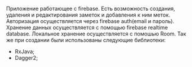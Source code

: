 Приложение работающее с firebase. 
Есть возможность создания, удаления и редактирования заметок и добавления к ним меток. 
Авторизация осуществляется через firebase auth(email и пароль).
Хранение данных осуществляется с помощью firebase realtime database.
Локальное хранение осуществляется с помошью Room.
Так же при создании были использованы следующие библиотеки:
- RxJava;
- Dagger2;

